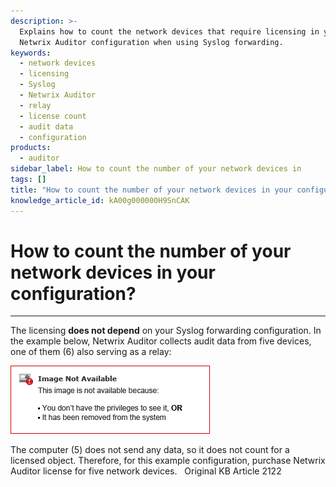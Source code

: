 ```yaml
---
description: >-
  Explains how to count the network devices that require licensing in your
  Netwrix Auditor configuration when using Syslog forwarding.
keywords:
  - network devices
  - licensing
  - Syslog
  - Netwrix Auditor
  - relay
  - license count
  - audit data
  - configuration
products:
  - auditor
sidebar_label: How to count the number of your network devices in
tags: []
title: "How to count the number of your network devices in your configuration?"
knowledge_article_id: kA00g000000H9SnCAK
---
```


# How to count the number of your network devices in your configuration?

---

The licensing **does not depend** on your Syslog forwarding configuration. In the example below, Netwrix Auditor collects audit data from five devices, one of them (6) also serving as a relay:

![User-added](images/servlet_image_3823966b1661.png)

The computer (5) does not send any data, so it does not count for a licensed object. Therefore, for this example configuration, purchase Netwrix Auditor license for five network devices.   Original KB Article 2122
